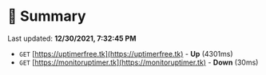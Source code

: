 # 📖 Summary
Last updated: **12/30/2021, 7:32:45 PM**

- `GET` [https://uptimerfree.tk](https://uptimerfree.tk) - **Up** (4301ms)
- `GET` [https://monitoruptimer.tk](https://monitoruptimer.tk) - **Down** (30ms)
